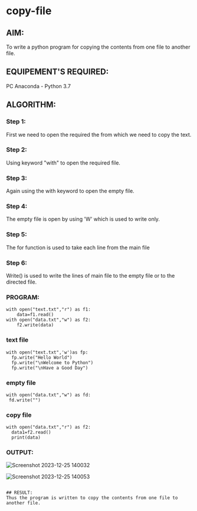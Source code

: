 # copy-file
## AIM:
To write a python program for copying the contents from one file to another file.
## EQUIPEMENT'S REQUIRED: 
PC
Anaconda - Python 3.7
## ALGORITHM: 
### Step 1:
First we need to open the required the from which we need to copy the text.

### Step 2:
Using keyword "with" to open the required file.

### Step 3:
Again using the with keyword to open the empty file.

### Step 4:
The empty file is open by using 'W' which is used to write only.

### Step 5:
The for function is used to take each line from the main file

### Step 6:
Write() is used to write the lines of main file to the empty file or to the directed file.

### PROGRAM:
```
with open("text.txt","r") as f1:
    data=f1.read()
with open("data.txt","w") as f2:
    f2.write(data)
```
### text file
```
with open("text.txt",'w')as fp:
  fp.write("Hello World")
  fp.write("\nWelcome to Python")
  fp.write("\nHave a Good Day")
```
### empty file
```
with open("data.txt","w") as fd:
 fd.write("")
```
### copy file
```
with open("data.txt","r") as f2:
  data1=f2.read()
  print(data)
```
### OUTPUT:

![Screenshot 2023-12-25 140032](https://github.com/feryjfgkuyfgewjfgew/copy-file/assets/150319377/6d1eb50c-0e2f-4419-9590-ab217b118be0)

![Screenshot 2023-12-25 140053](https://github.com/feryjfgkuyfgewjfgew/copy-file/assets/150319377/5f212904-8dba-45d9-ac8c-38dccd746ec9)


```

## RESULT:
Thus the program is written to copy the contents from one file to another file.
